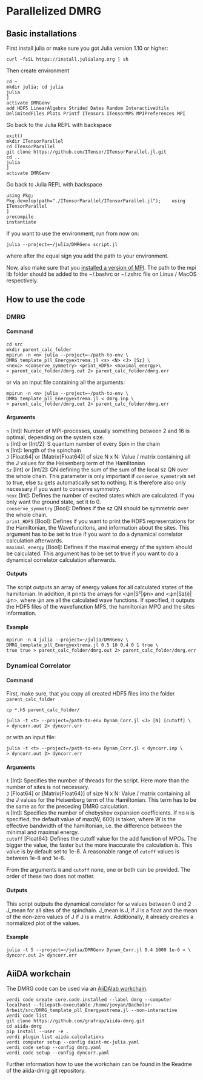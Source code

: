 # Parallelized DMRG
## Basic installations
First install julia or make sure you got Julia version 1.10 or higher:
```shell
curl -fsSL https://install.julialang.org | sh
```
Then create environment
```shell
cd ~
mkdir julia; cd julia
julia
]
activate DMRGenv
add HDF5 LinearAlgebra Strided Dates Random InteractiveUtils DelimitedFiles Plots Printf ITensors ITensorMPS MPIPreferences MPI
```
Go back to the Julia REPL with backspace
```shell
exit()
mkdir ITensorParallel
cd ITensorParallel
git clone https://github.com/ITensor/ITensorParallel.jl.git
cd ..
julia
]
activate DMRGenv
```
Go back to Julia REPL with backspace
```shell
using Pkg;    Pkg.develop(path="./ITensorParallel/ITensorParallel.jl");    using ITensorParallel
]
precompile
instantiate
```
If you want to use the environment, run from now on: 
```shell
julia --project=~/julia/DMRGenv script.jl
```
where after the equal sign you add the path to your environment.

Now, also make sure that you [installed a version of MPI](https://docs.open-mpi.org/en/v5.0.x/installing-open-mpi/quickstart.html). The path to the mpi lib folder should be added to the ~/.bashrc or ~/.zshrc file on Linux / MacOS respectively.

## How to use the code
### DMRG
#### Command
```shell
cd src
mkdir parent_calc_folder
mpirun -n <n> julia --project=~/path-to-env \
DMRG_template_pll_Energyextrema.jl <s> <N> <J> [Sz] \
<nexc> <conserve_symmetry> <print_HDF5> <maximal_energy>\
> parent_calc_folder/dmrg.out 2> parent_calc_folder/dmrg.err
```
or via an input file containing all the arguments:
```shell
mpirun -n <n> julia --project=~/path-to-env \
DMRG_template_pll_Energyextrema.jl < dmrg.inp \
> parent_calc_folder/dmrg.out 2> parent_calc_folder/dmrg.err
```
#### Arguments
`n` [Int]: Number of MPI-processes, usually something between 2 and 16 is optimal, depending on the system size.\
`s` [Int] or [Int/2]: S quantum number of every Spin in the chain\
`N` [Int]: length of the spinchain\
`J` [Float64] or [Matrix{Float64}] of size N x N: Value / matrix containing all the J values for the Heisenberg term of the Hamiltonian\
`Sz` [Int] or [Int/2]: QN defining the sum of the sum of the local sz QN over the whole chain. This parameter is only important if `conserve_symmetry`is set to true, else `Sz` gets automatically set to nothing. It is therefore also only necessary if you want to conserve symmetry.\
`nexc` [Int]: Defines the number of excited states which are calculated. If you only want the ground state, set it to 0.\
`conserve_symmetry` [Bool]: Defines if the sz QN should be symmetric over the whole chain.\
`print_HDF5` [Bool]: Defines if you want to print the HDF5 representations for the Hamiltonian, the Wavefuncitons, and information about the sites. This argument has to be set to true if you want to do a dynamical correlator calculation afterwards.\
`maximal_energy` [Bool]: Defines if the maximal energy of the system should be calculated. This argument has to be set to true if you want to do a dynamical correlator calculation afterwards.
#### Outputs
The script outputs an array of energy values for all calculated states of the hamiltonian. In addition, it prints the arrays for <ψn|S²|ψn> and <ψn|Sz(i)|ψn>, where ψn are all the calculated wave functions. If specified, it outputs the HDF5 files of the wavefunction MPS, the hamiltonian MPO and the sites information.
#### Example
```shell
mpirun -n 4 julia --project=~/julia/DMRGenv \
DMRG_template_pll_Energyextrema.jl 0.5 10 0.4 0 1 true \
true true > parent_calc_folder/dmrg.out 2> parent_calc_folder/dmrg.err
```

### Dynamical Correlator
#### Command
First, make sure, that you copy all created HDF5 files into the folder `parent_calc_folder`
```shell
cp *.h5 parent_calc_folder/
```
```shell
julia -t <t> --project=/path-to-env Dynam_Corr.jl <J> [N] [cutoff] \ 
> dyncorr.out 2> dyncorr.err
```
or with an input file:
```shell
julia -t <t> --project=/path-to-env Dynam_Corr.jl < dyncorr.inp \
> dyncorr.out 2> dyncorr.err
```
#### Arguments
`t` [Int]: Specifies the number of threads for the script. Here more than the number of sites is not necessary.\
`J` [Float64] or [Matrix{Float64}] of size N x N: Value / matrix containing all the J values for the Heisenberg term of the Hamiltonian. This term has to be the same as for the preceding DMRG calculation.\
`N` [Int]: Specifies the number of chebyshev expansion coefficients. If no `N` is specified, the default value of max(W, 600) is taken, where W is the effective bandwidth of the hamiltonian, i.e. the difference between the minimal and maximal energy.\
`cutoff` [Float64]: Defines the cutoff value for the add function of MPOs. The bigger the value, the faster but the more inaccurate the calculation is. This value is by default set to 1e-8. A reasonable range of `cutoff` values is between 1e-8 and 1e-6.

From the arguments `N` and `cutoff` none, one or both can be provided. The order of these two does not matter.

#### Outputs
This script outputs the dynamical correlator for ω values between 0 and 2 J_mean for all sites of the spinchain. J_mean is J, if J is a float and the mean of the non-zero values of J if J is a matrix. Additionally, it already creates a normalized plot of the values.

#### Example
```shell
julia -t 5 --project=~/julia/DMRGenv Dynam_Corr.jl 0.4 1000 1e-6 > \
dyncorr.out 2> dyncorr.err
```

## AiiDA workchain
The DMRG code can be used via an [AiiDAlab workchain](https://github.com/grafrap/aiida-dmrg.git).

```shell
verdi code create core.code.installed --label dmrg --computer localhost --filepath-executable /home/jovyan/Bachelor-Arbeit/src/DMRG_template_pll_Energyextrema.jl --non-interactive
verdi code list 
git clone https://github.com/grafrap/aiida-dmrg.git
cd aiida-dmrg 
pip install --user -e .
verdi plugin list aiida.calculations
verdi computer setup --config daint-mc-julia.yaml
verdi code setup --config dmrg.yaml
verdi code setup --config dyncorr.yaml
```
Further information how to use the workchain can be found in the Readme of the aiida-dmrg git repository.
